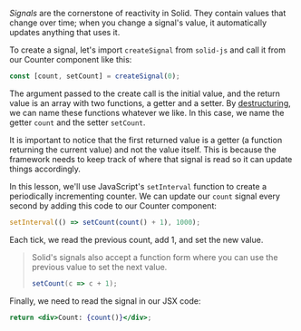 _Signals_ are the cornerstone of reactivity in Solid. They contain values that change over time; when you change a signal's value, it automatically updates anything that uses it.

To create a signal, let's import `createSignal` from `solid-js` and call it from our Counter component like this:
```jsx
const [count, setCount] = createSignal(0);
```

The argument passed to the create call is the initial value, and the return value is an array with two functions, a getter and a setter. By [destructuring](https://developer.mozilla.org/en-US/docs/Web/JavaScript/Reference/Operators/Destructuring_assignment), we can name these functions whatever we like. In this case, we name the getter `count` and the setter `setCount`.

It is important to notice that the first returned value is a getter (a function returning the current value) and not the value itself. This is because the framework needs to keep track of where that signal is read so it can update things accordingly.

In this lesson, we'll use JavaScript's `setInterval` function to create a periodically incrementing counter. We can update our `count` signal every second by adding this code to our Counter component:

```jsx
setInterval(() => setCount(count() + 1), 1000);
```

Each tick, we read the previous count, add 1, and set the new value.

> Solid's signals also accept a function form where you can use the previous value to set the next value.
> ```jsx
> setCount(c => c + 1);
> ```

Finally, we need to read the signal in our JSX code:

```jsx
return <div>Count: {count()}</div>;
```
